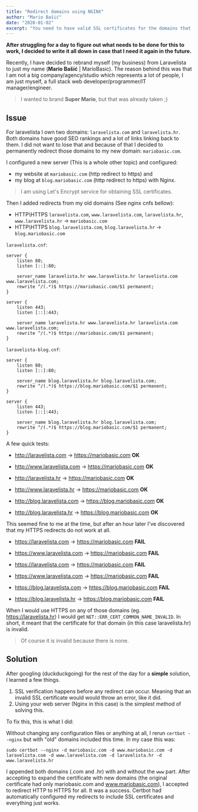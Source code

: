 ```yaml
---
title: "Redirect domains using NGINX"
author: "Mario Bašić"
date: "2020-01-02"
excerpt: "You need to have valid SSL certificates for the domains that are being redirected, and the domain to which you are redirecting to."
---
```


**After struggling for a day to figure out what needs to be done for this to work, I decided to write it all down in case that I need it again in the future.**

Recently, I have decided to rebrand myself (my business) from Laravelista to just my name (**Mario Bašić** | MarioBasic). The reason behind this was that I am not a big company/agency/studio which represents a lot of people, I am just myself, a full stack web developer/programmer/IT manager/engineer.

> I wanted to brand **Super Mario**, but that was already taken ;)

## Issue

For laravelista I own two domains: `laravelista.com` and `laravelista.hr`. Both domains have good SEO rankings and a lot of links linking back to them. I did not want to lose that and because of that I decided to permanently redirect those domains to my new domain: `mariobasic.com`.

I configured a new server (This is a whole other topic) and configured:

- my website at `mariobasic.com` (http redirect to https) and
- my blog at `blog.mariobasic.com` (http redirect to https) with Nginx.

> I am using Let's Encrypt service for obtaining SSL certificates.

Then I added redirects from my old domains (See nginx cnfs bellow):

- HTTP\HTTPS `laravelista.com`, `www.laravelista.com`, `laravelista.hr`, `www.laravelista.hr` -> `mariobasic.com`
- HTTP\HTTPS `blog.laravelista.com`, `blog.laravelista.hr` -> `blog.mariobasic.com`

`laravelista.cnf`:

```
server {
    listen 80;
    listen [::]:80;

    server_name laravelista.hr www.laravelista.hr laravelista.com www.laravelista.com;
    rewrite ^/(.*)$ https://mariobasic.com/$1 permanent;
}

server {
    listen 443;
    listen [::]:443;

    server_name laravelista.hr www.laravelista.hr laravelista.com www.laravelista.com;
    rewrite ^/(.*)$ https://mariobasic.com/$1 permanent;
}
```

`laravelista-blog.cnf`:

```
server {
    listen 80;
    listen [::]:80;

    server_name blog.laravelista.hr blog.laravelista.com;
    rewrite ^/(.*)$ https://blog.mariobasic.com/$1 permanent;
}

server {
    listen 443;
    listen [::]:443;

    server_name blog.laravelista.hr blog.laravelista.com;
    rewrite ^/(.*)$ https://blog.mariobasic.com/$1 permanent;
}
```

A few quick tests:

- http://laravelista.com -> https://mariobasic.com **OK**
- http://www.laravelista.com -> https://mariobasic.com **OK**
- http://laravelista.hr -> https://mariobasic.com **OK**
- http://www.laravelista.hr -> https://mariobasic.com **OK**

- http://blog.laravelista.com -> https://blog.mariobasic.com **OK**
- http://blog.laravelista.hr -> https://blog.mariobasic.com **OK**

This seemed fine to me at the time, but after an hour later I've discovered that my HTTPS redirects do not work at all.

 - https://laravelista.com -> https://mariobasic.com **FAIL**
 - https://www.laravelista.com -> https://mariobasic.com **FAIL**
 - https://laravelista.com -> https://mariobasic.com **FAIL**
 - https://www.laravelista.com -> https://mariobasic.com **FAIL**

 - https://blog.laravelista.com -> https://blog.mariobasic.com **FAIL**
 - https://blog.laravelista.hr -> https://blog.mariobasic.com **FAIL**

When I would use HTTPS on any of those domains (eg. https://laravelista.hr) I would get `NET::ERR_CERT_COMMON_NAME_INVALID`. In short, it meant that the certificate for that domain (in this case laravelista.hr) is invalid.

> Of course it is invalid because there is none.

## Solution

After googling (duckduckgoing) for the rest of the day for a **simple** solution, I learned a few things.

1. SSL verification happens before any redirect can occur. Meaning that an invalid SSL certificate would would throw an error, like it did.
2. Using your web server (Nginx in this case) is the simplest method of solving this.

To fix this, this is what I did:

Without changing any configuration files or anything at all, I rerun `certbot --nginx` but with "old" domains included this time. In my case this was:

```
sudo certbot --nginx -d mariobasic.com -d www.mariobasic.com -d laravelista.com -d www.laravelista.com -d laravelista.hr -d www.laravelista.hr
```

I appended both domains (.com and .hr) with and without the `www` part. After accepting to expand the certificate with new domains (the original certificate had only mariobasic.com and www.mariobasic.com), I accepted to redirect HTTP to HTTPS for all. It was a success. Certbot had automatically configured my redirects to include SSL certificates and everything just works.